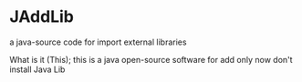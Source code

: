 # JAddLib
a java-source code for import external libraries 

What is it (This);
 this is a java open-source software for add only now don't install Java Lib
 

